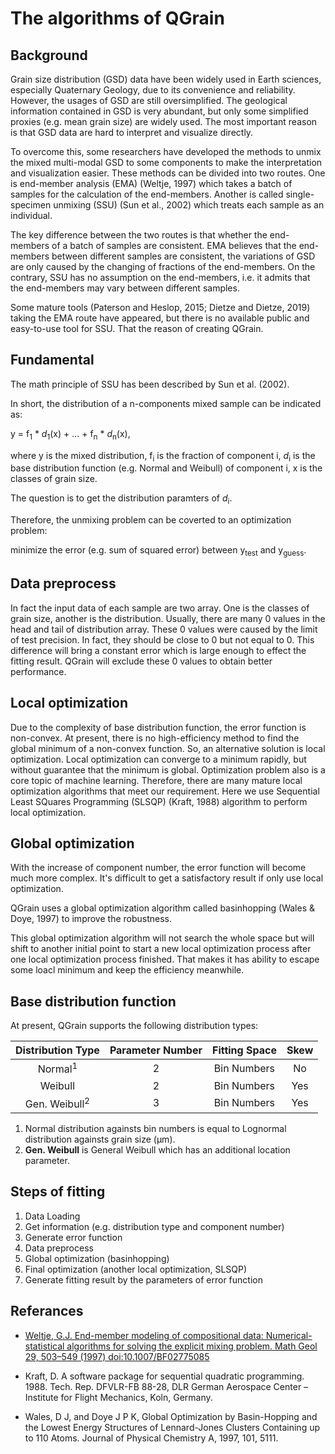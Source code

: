 # The algorithms of QGrain

## Background

Grain size distribution (GSD) data have been widely used in Earth sciences, especially Quaternary Geology, due to its convenience and reliability. However, the usages of GSD are still oversimplified. The geological information contained in GSD is very abundant, but only some simplified proxies (e.g. mean grain size) are widely used. The most important reason is that GSD data are hard to interpret and visualize directly.

To overcome this, some researchers have developed the methods to unmix the mixed multi-modal GSD to some components to make the interpretation and visualization easier. These methods can be divided into two routes. One is end-member analysis (EMA) (Weltje, 1997) which takes a batch of samples for the calculation of the end-members. Another is called single-specimen unmixing (SSU) (Sun et al., 2002) which treats each sample as an individual.

The key difference between the two routes is that whether the end-members of a batch of samples are consistent. EMA believes that the end-members between different samples are consistent, the variations of GSD are only caused by the changing of fractions of the end-members. On the contrary, SSU has no assumption on the end-members, i.e. it admits that the end-members may vary between different samples.

Some mature tools (Paterson and Heslop, 2015; Dietze and Dietze, 2019) taking the EMA route have appeared, but there is no available public and easy-to-use tool for SSU. That the reason of creating QGrain.

## Fundamental

The math principle of SSU has been described by Sun et al. (2002).

In short, the distribution of a n-components mixed sample can be indicated as:

y = f<sub>1</sub> * *d*<sub>1</sub>(x) + ... + f<sub>n</sub> * *d*<sub>n</sub>(x),

where y is the mixed distribution, f<sub>i</sub> is the fraction of component i, *d*<sub>i</sub> is the base distribution function (e.g. Normal and Weibull) of component i, x is the classes of grain size.

The question is to get the distribution paramters of *d*<sub>i</sub>.

Therefore, the unmixing problem can be coverted to an optimization problem:

minimize the error (e.g. sum of squared error) between y<sub>test</sub> and y<sub>guess</sub>.

## Data preprocess

In fact the input data of each sample are two array. One is the classes of grain size, another is the distribution. Usually, there are many 0 values in the head and tail of distribution array. These 0 values were caused by the limit of test precision. In fact, they should be close to 0 but not equal to 0. This difference will bring a constant error which is large enough to effect the fitting result. QGrain will exclude these 0 values to obtain better performance.

## Local optimization

Due to the complexity of base distribution function, the error function is non-convex. At present, there is no high-efficiency method to find the global minimum of a non-convex function. So, an alternative solution is local optimization. Local optimization can converge to a minimum rapidly, but without guarantee that the minimum is global. Optimization problem also is a core topic of machine learning. Therefore, there are many mature local optimization algorithms that meet our requirement. Here we use Sequential Least SQuares Programming (SLSQP) (Kraft, 1988) algorithm to perform local optimization.

## Global optimization

With the increase of component number, the error function will become much more complex. It's difficult to get a satisfactory result if only use local optimization.

QGrain uses a global optimization algorithm called basinhopping (Wales & Doye, 1997) to improve the robustness.

This global optimization algorithm will not search the whole space but will shift to another initial point to start a new local optimization process after one local optimization process finished. That makes it has ability to escape some loacl minimum and keep the efficiency meanwhile.

## Base distribution function

At present, QGrain supports the following distribution types:

|Distribution Type|Parameter Number|Fitting Space|Skew|
|:-:|:-:|:-:|:-:|
|Normal<sup>1<sup>|2|Bin Numbers|No|
|Weibull|2|Bin Numbers|Yes|
|Gen. Weibull<sup>2</sup>|3|Bin Numbers|Yes|

1. Normal distribution againsts bin numbers is equal to Lognormal distribution againsts grain size (μm).
2. **Gen. Weibull** is General Weibull which has an additional location parameter.

## Steps of fitting

1. Data Loading
2. Get information (e.g. distribution type and component number)
3. Generate error function
4. Data preprocess
5. Global optimization (basinhopping)
6. Final optimization (another local optimization, SLSQP)
7. Generate fitting result by the parameters of error function

## Referances

* [Weltje, G.J. End-member modeling of compositional data: Numerical-statistical algorithms for solving the explicit mixing problem. Math Geol 29, 503–549 (1997) doi:10.1007/BF02775085](https://doi.org/10.1007/BF02775085)

* Kraft, D. A software package for sequential quadratic programming. 1988. Tech. Rep. DFVLR-FB 88-28, DLR German Aerospace Center – Institute for Flight Mechanics, Koln, Germany.

* Wales, D J, and Doye J P K, Global Optimization by Basin-Hopping and the Lowest Energy Structures of Lennard-Jones Clusters Containing up to 110 Atoms. Journal of Physical Chemistry A, 1997, 101, 5111.
